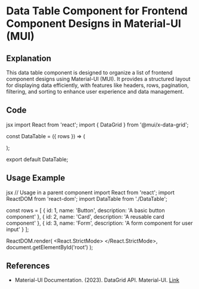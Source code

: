 # Data Table Component for Frontend Component Designs in Material-UI (MUI)

## Explanation

This data table component is designed to organize a list of frontend component designs using Material-UI (MUI). It provides a structured layout for displaying data efficiently, with features like headers, rows, pagination, filtering, and sorting to enhance user experience and data management.

## Code

jsx
import React from 'react';
import { DataGrid } from '@mui/x-data-grid';

const DataTable = ({ rows }) => (

  <div style={{ height: 400, width: '100%' }}>
    <DataGrid
      rows={rows}
      columns={[{ field: 'id', headerName: 'ID', width: 70 },
                { field: 'name', headerName: 'Name', width: 150 },
                { field: 'description', headerName: 'Description', width: 300 }]
      }
      pageSize={5}
      rowsPerPageOptions={[5, 10, 20]}
      pagination
    />
  </div>
);

export default DataTable;

## Usage Example

jsx
// Usage in a parent component
import React from 'react';
import ReactDOM from 'react-dom';
import DataTable from './DataTable';

const rows = [
{ id: 1, name: 'Button', description: 'A basic button component' },
{ id: 2, name: 'Card', description: 'A reusable card component' },
{ id: 3, name: 'Form', description: 'A form component for user input' }
];

ReactDOM.render(
<React.StrictMode>
<DataTable rows={rows} />
</React.StrictMode>,
document.getElementById('root')
);

## References

- Material-UI Documentation. (2023). DataGrid API. Material-UI. [Link](https://mui.com/components/data-grid/)
